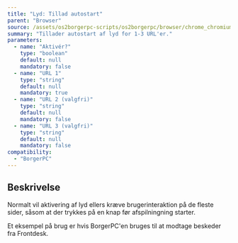 ```yaml
---
title: "Lyd: Tillad autostart"
parent: "Browser"
source: /assets/os2borgerpc-scripts/os2borgerpc/browser/chrome_chromium_allow_audio.sh
summary: "Tillader autostart af lyd for 1-3 URL'er."
parameters:
  - name: "Aktivér?"
    type: "boolean"
    default: null
    mandatory: false
  - name: "URL 1"
    type: "string"
    default: null
    mandatory: true
  - name: "URL 2 (valgfri)"
    type: "string"
    default: null
    mandatory: false
  - name: "URL 3 (valgfri)"
    type: "string"
    default: null
    mandatory: false
compatibility:
  - "BorgerPC"
---
```


## Beskrivelse
Normalt vil aktivering af lyd ellers kræve brugerinteraktion på de fleste sider, såsom at der trykkes på en knap før afspilningning starter.

Et eksempel på brug er hvis BorgerPC'en bruges til at modtage beskeder fra Frontdesk.
